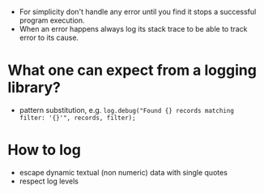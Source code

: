 - For simplicity don't handle any error until you find it stops a successful program execution.
- When an error happens always log its stack trace to be able to track error to its cause.

# What one can expect from a logging library?
- pattern substitution, e.g. `log.debug("Found {} records matching filter: '{}'", records, filter);`


# How to log
- escape dynamic textual (non numeric) data with single quotes
- respect log levels
